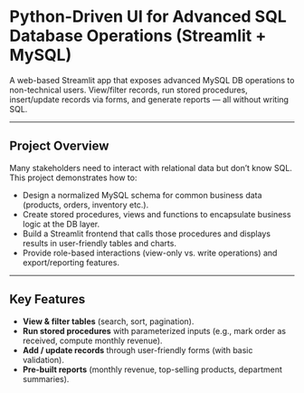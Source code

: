 # Python-Driven UI for Advanced SQL Database Operations (Streamlit + MySQL)

  
A web-based Streamlit app that exposes advanced MySQL DB operations to non-technical users. View/filter records, run stored procedures, insert/update records via forms, and generate reports — all without writing SQL. 

---

##  Project Overview
Many stakeholders need to interact with relational data but don’t know SQL. This project demonstrates how to:

- Design a normalized MySQL schema for common business data (products, orders, inventory etc.).  
- Create stored procedures, views and functions to encapsulate business logic at the DB layer.  
- Build a Streamlit frontend that calls those procedures and displays results in user-friendly tables and charts.  
- Provide role-based interactions (view-only vs. write operations) and export/reporting features.


---

##  Key Features
- **View & filter tables** (search, sort, pagination).  
- **Run stored procedures** with parameterized inputs (e.g., mark order as received, compute monthly revenue).  
- **Add / update records** through user-friendly forms (with basic validation).  
- **Pre-built reports** (monthly revenue, top-selling products, department summaries).  

